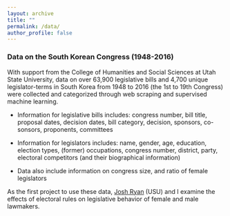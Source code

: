 ```yaml
---
layout: archive
title: ""
permalink: /data/
author_profile: false
---
```


### Data on the South Korean Congress (1948-2016)

With support from the College of Humanities and Social Sciences at Utah State University, data on over 63,900 legislative bills and 4,700 unique legislator-terms in South Korea from 1948 to 2016 (the 1st to 19th Congress) were collected and categorized through web scraping and supervised machine learning.

- Information for legislative bills includes: congress number, bill title, proposal dates, decision dates, bill category, decision, sponsors, co-sonsors, proponents, committees

- Information for legislators includes: name, gender, age, education, election types, (former) occupations, congress number, district, party, electoral competitors (and their biographical information)

- Data also include information on congress size, and ratio of female legislators

As the first project to use these data, [Josh Ryan](https://joshmryan.github.io/) (USU) and I examine the effects of electoral rules on legislative behavior of female and male lawmakers.


